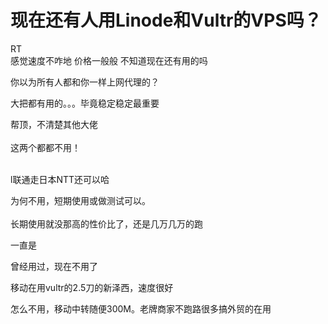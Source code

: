 # 现在还有人用Linode和Vultr的VPS吗？


RT<br />
感觉速度不咋地 价格一般般 不知道现在还有用的吗<img src="static/image/smiley/yct/011.gif" smilieid="33" border="0" alt="" /> 

你以为所有人都和你一样上网代理的？

大把都有用的。。。毕竟稳定稳定最重要

帮顶，不清楚其他大佬<br />
<br />
这两个都都不用！<br />
<br />
<img src="static/image/smiley/default/lol.gif" smilieid="12" border="0" alt="" /><img src="static/image/smiley/default/lol.gif" smilieid="12" border="0" alt="" /><img src="static/image/smiley/default/lol.gif" smilieid="12" border="0" alt="" />

l联通走日本NTT还可以哈

为何不用，短期使用或做测试可以。<br />
<br />
长期使用就没那高的性价比了，还是几万几万的跑<img src="static/image/smiley/default/lol.gif" smilieid="12" border="0" alt="" />

一直是

曾经用过，现在不用了<img src="static/image/smiley/default/lol.gif" smilieid="12" border="0" alt="" /><img id="aimg_R3vg8" onclick="zoom(this, this.src, 0, 0, 0)" class="zoom" src="https://cdn.jsdelivr.net/gh/hishis/forum-master/public/images/patch.gif" onmouseover="img_onmouseoverfunc(this)" onload="thumbImg(this)" border="0" alt="" />

移动在用vultr的2.5刀的新泽西，速度很好

怎么不用，移动中转随便300M。老牌商家不跑路很多搞外贸的在用
